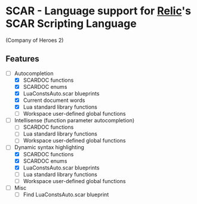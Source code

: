 # SCAR - Language support for [Relic](http://www.relic.com/)'s SCAR Scripting Language
(Company of Heroes 2)

## Features
 - [ ] Autocompletion
    - [x] SCARDOC functions
    - [x] SCARDOC enums
    - [x] LuaConstsAuto.scar blueprints
    - [x] Current document words
    - [x] Lua standard library functions
    - [ ] Workspace user-defined global functions
 - [ ] Intellisense (function parameter autocompletion)
    - [ ] SCARDOC functions
    - [ ] Lua standard library functions
    - [ ] Workspace user-defined global functions
 - [ ] Dynamic syntax highlighting
    - [x] SCARDOC functions
    - [x] SCARDOC enums
    - [x] LuaConstsAuto.scar blueprints
    - [ ] Lua standard library functions
    - [ ] Workspace user-defined global functions 
 - [ ] Misc 
    - [ ] Find LuaConstsAuto.scar blueprint 